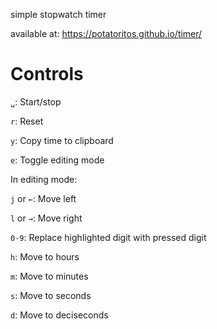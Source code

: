 simple stopwatch timer

available at: https://potatoritos.github.io/timer/

# Controls

`␣`: Start/stop

`r`: Reset

`y`: Copy time to clipboard

`e`: Toggle editing mode

In editing mode:

`j` or `←`: Move left

`l` or `→`: Move right

`0-9`: Replace highlighted digit with pressed digit

`h`: Move to hours

`m`: Move to minutes

`s`: Move to seconds

`d`: Move to deciseconds

